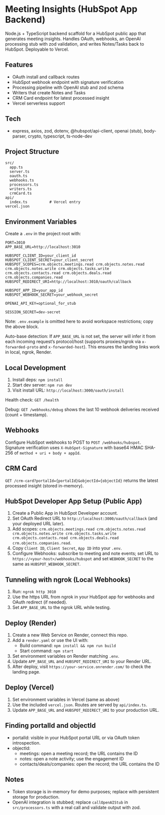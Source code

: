 # Meeting Insights (HubSpot App Backend)

Node.js + TypeScript backend scaffold for a HubSpot public app that generates meeting insights. Handles OAuth, webhooks, an OpenAI processing stub with zod validation, and writes Notes/Tasks back to HubSpot. Deployable to Vercel.

## Features
- OAuth install and callback routes
- HubSpot webhook endpoint with signature verification
- Processing pipeline with OpenAI stub and zod schema
- Writers that create Notes and Tasks
- CRM Card endpoint for latest processed insight
- Vercel serverless support

## Tech
- express, axios, zod, dotenv, @hubspot/api-client, openai (stub), body-parser, crypto, typescript, ts-node-dev

## Project Structure
```
src/
  app.ts
  server.ts
  oauth.ts
  webhooks.ts
  processors.ts
  writers.ts
  crmCard.ts
api/
  index.ts          # Vercel entry
vercel.json
```

## Environment Variables

Create a `.env` in the project root with:

```
PORT=3010
APP_BASE_URL=http://localhost:3010

HUBSPOT_CLIENT_ID=your_client_id
HUBSPOT_CLIENT_SECRET=your_client_secret
HUBSPOT_SCOPES=crm.objects.meetings.read crm.objects.notes.read crm.objects.notes.write crm.objects.tasks.write crm.objects.contacts.read crm.objects.deals.read crm.objects.companies.read
HUBSPOT_REDIRECT_URI=http://localhost:3010/oauth/callback

HUBSPOT_APP_ID=your_app_id
HUBSPOT_WEBHOOK_SECRET=your_webhook_secret

OPENAI_API_KEY=optional_for_stub

SESSION_SECRET=dev-secret
```

Note: `.env.example` is omitted here to avoid workspace restrictions; copy the above block.

Auto-base detection: If `APP_BASE_URL` is not set, the server will infer it from each incoming request’s protocol/host (supports proxies/ngrok via `x-forwarded-proto` and `x-forwarded-host`). This ensures the landing links work in local, ngrok, Render.

## Local Development
1. Install deps: `npm install`
2. Start dev server: `npm run dev`
3. Visit install URL: `http://localhost:3000/oauth/install`

Health check: `GET /health`

Debug: `GET /webhooks/debug` shows the last 10 webhook deliveries received (count + timestamp).

## Webhooks
Configure HubSpot webhooks to POST to `POST /webhooks/hubspot`. Signature verification uses `X-HubSpot-Signature` with base64 HMAC SHA-256 of `method + uri + body + appId`.

## CRM Card
`GET /crm-card?portalId={portalId}&objectId={objectId}` returns the latest processed insight (stored in-memory).

## HubSpot Developer App Setup (Public App)
1. Create a Public App in HubSpot Developer account.
2. Set OAuth Redirect URL to `http://localhost:3000/oauth/callback` (and your deployed URL later).
3. Add scopes: `crm.objects.meetings.read crm.objects.notes.read crm.objects.notes.write crm.objects.tasks.write crm.objects.contacts.read crm.objects.deals.read crm.objects.companies.read`.
4. Copy `Client ID`, `Client Secret`, `App ID` into your `.env`.
5. Configure Webhooks: subscribe to meeting and note events; set URL to `https://<your-host>/webhooks/hubspot` and set `WEBHOOK_SECRET` to the same as `HUBSPOT_WEBHOOK_SECRET`.

## Tunneling with ngrok (Local Webhooks)
1. Run: `ngrok http 3010`
2. Use the https URL from ngrok in your HubSpot app for webhooks and OAuth redirect (if needed).
3. Set `APP_BASE_URL` to the ngrok URL while testing.

## Deploy (Render)
1. Create a new Web Service on Render, connect this repo.
2. Add a `render.yaml` or use the UI with:
   - Build command: `npm install && npm run build`
   - Start command: `npm start`
3. Set environment variables on Render matching `.env`.
4. Update `APP_BASE_URL` and `HUBSPOT_REDIRECT_URI` to your Render URL.
5. After deploy, visit `https://your-service.onrender.com/` to check the landing page.

## Deploy (Vercel)
1. Set environment variables in Vercel (same as above)
2. Use the included `vercel.json`. Routes are served by `api/index.ts`.
3. Update `APP_BASE_URL` and `HUBSPOT_REDIRECT_URI` to your production URL.

## Finding portalId and objectId
- portalId: visible in your HubSpot portal URL or via OAuth token introspection.
- objectId:
  - meetings: open a meeting record; the URL contains the ID
  - notes: open a note activity; use the engagement ID
  - contacts/deals/companies: open the record; the URL contains the ID

## Notes
- Token storage is in-memory for demo purposes; replace with persistent storage for production.
- OpenAI integration is stubbed; replace `callOpenAIStub` in `src/processors.ts` with a real call and validate output with zod.